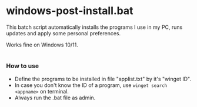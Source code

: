 # windows-post-install.bat

This batch script automatically installs the programs I use in my PC, runs updates and apply some personal preferences.

Works fine on Windows 10/11.

#
### How to use
* Define the programs to be installed in file "applist.txt" by it's "winget ID". 
* In case you don't know the ID of a program, use ```winget search <appname>``` on terminal.
* Always run the .bat file as admin.

<!-- If you don't want to change the app list, just run the command:
```
curl -sSf https://raw.githubusercontent.com/reinaldogpn/windows-post-install/main/windows-post-install.bat | cmd
```
-->
